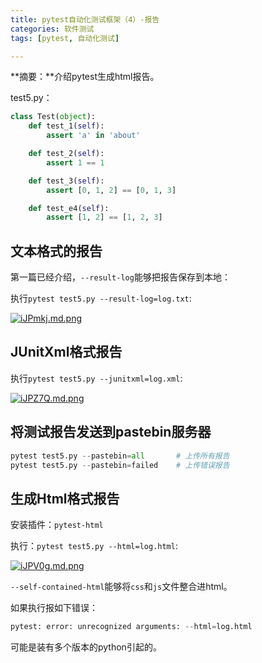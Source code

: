 ```yaml
---
title: pytest自动化测试框架（4）-报告
categories: 软件测试
tags: [pytest, 自动化测试]

---
```


**摘要：**介绍pytest生成html报告。

<!-- more -->

test5.py：

```python
class Test(object):
    def test_1(self):
        assert 'a' in 'about'

    def test_2(self):
        assert 1 == 1

    def test_3(self):
        assert [0, 1, 2] == [0, 1, 3]

    def test_e4(self):
        assert [1, 2] == [1, 2, 3]
```

## 文本格式的报告

第一篇已经介绍，`--result-log`能够把报告保存到本地：

执行`pytest test5.py --result-log=log.txt`:

[![iJPmkj.md.png](http://img.qizhenjun.com/TIM截图20180929150209.png)](https://imgchr.com/i/iJPmkj)

## JUnitXml格式报告

执行`pytest test5.py --junitxml=log.xml`:

[![iJPZ7Q.md.png](http://img.qizhenjun.com/TIM截图20180929151032.png)](https://imgchr.com/i/iJPZ7Q)

## 将测试报告发送到pastebin服务器

```python
pytest test5.py --pastebin=all       # 上传所有报告
pytest test5.py --pastebin=failed    # 上传错误报告
```



## 生成Html格式报告

安装插件：`pytest-html`

执行：`pytest test5.py --html=log.html`:

[![iJPV0g.md.png](http://img.qizhenjun.com/TIM截图20180929154526.png)](https://imgchr.com/i/iJPV0g)

`--self-contained-html`能够将`css`和`js`文件整合进html。

如果执行报如下错误：

```python
pytest: error: unrecognized arguments: --html=log.html
```

可能是装有多个版本的python引起的。
